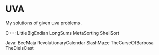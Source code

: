 # UVA
My solutions of given uva problems.

C++:
LittleBigEndian
LongSums
MetaSorting
ShellSort

Java:
BeeMaja
RevolutionaryCalendar
SlashMaze
TheCurseOfBarbosa
TheDieIsCast
